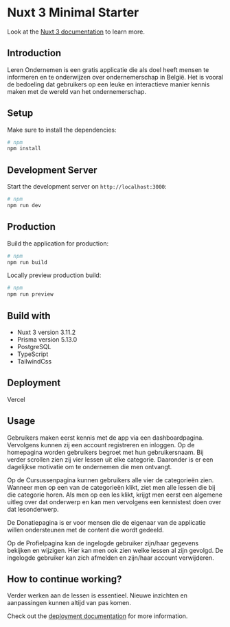 # Nuxt 3 Minimal Starter

Look at the [Nuxt 3 documentation](https://nuxt.com/docs/getting-started/introduction) to learn more.

## Introduction
Leren Ondernemen is een gratis applicatie die als doel heeft mensen te informeren en te onderwijzen over ondernemerschap in België. Het is vooral de bedoeling dat gebruikers op een leuke en interactieve manier kennis maken met de wereld van het ondernemerschap.

## Setup

Make sure to install the dependencies:
```bash
# npm
npm install

```

## Development Server

Start the development server on `http://localhost:3000`:

```bash
# npm
npm run dev

```

## Production

Build the application for production:

```bash
# npm
npm run build

```

Locally preview production build:

```bash
# npm
npm run preview

```

## Build with
- Nuxt 3 version 3.11.2
- Prisma version 5.13.0
- PostgreSQL
- TypeScript
- TailwindCss

## Deployment
Vercel

## Usage
Gebruikers maken eerst kennis met de app via een dashboardpagina. Vervolgens kunnen zij een account registreren en inloggen. Op de homepagina worden gebruikers begroet met hun gebruikersnaam. Bij verder scrollen zien zij vier lessen uit elke categorie. Daaronder is er een dagelijkse motivatie om te ondernemen die men ontvangt.

Op de Cursussenpagina kunnen gebruikers alle vier de categorieën zien. Wanneer men op een van de categorieën klikt, ziet men alle lessen die bij die categorie horen. Als men op een les klikt, krijgt men eerst een algemene uitleg over dat onderwerp en kan men vervolgens een kennistest doen over dat lesonderwerp.

De Donatiepagina is er voor mensen die de eigenaar van de applicatie willen ondersteunen met de content die wordt gedeeld.

Op de Profielpagina kan de ingelogde gebruiker zijn/haar gegevens bekijken en wijzigen. Hier kan men ook zien welke lessen al zijn gevolgd. De ingelogde gebruiker kan zich afmelden en zijn/haar account verwijderen.

## How to continue working?
Verder werken aan de lessen is essentieel. Nieuwe inzichten en aanpassingen kunnen altijd van pas komen.

Check out the [deployment documentation](https://nuxt.com/docs/getting-started/deployment) for more information.

